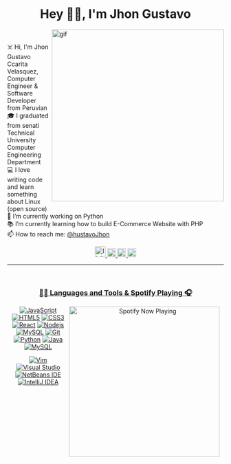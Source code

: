 <h1 align="center"> Hey 👋🏽, I'm Jhon Gustavo </h1>

<img align="right" alt="gif" width="400px" src="https://i.postimg.cc/ZRtPHmt3/68747470733a2f2f6d656469612e67697068792e636f6d2f6d656469612f57556c706c634d704f43456d5447427442572f67.gif" />

<br>
<p align="left">
  ☠️ Hi, I'm Jhon Gustavo Ccarita Velasquez, Computer Engineer & Software Developer from Peruvian
  <br>
  🎓 I graduated from senati Technical University Computer Engineering Department
  <br>
  💻 I love writing code and learn something about Linux (open source)
  <br>
  🔬 I’m currently working on Python
  <br>
  📚 I’m currently learning how to build E-Commerce Website with PHP
  <br>
  📫 How to reach me: <a href="mailto:hustavojhon@gmail.com">@hustavoJhon</a>
  </a> &nbsp;&nbsp;
</p>

<div style="text-align:center">
  <a href="image/pingunivo">
    <img alt="linkedin" width="25px" src="https://i.postimg.cc/CxH6hkr9/pinguino.png"/>
  </a>
  <a href="https://www.linkedin.com/in/gustavo-jhon-31b549236/">
    <img alt="linkedin" width="20px" src="https://i.postimg.cc/MGptz4Qj/linkedin.png"/> 
  </a>
  <a href="https://www.instagram.com/hustavjhon/">
    <img alt="Instagram" width="20px" src="https://i.postimg.cc/tRMKw385/new-instagram-logo-png-transparent.webp"/> 
  </a> 
  <a href="https://www.facebook.com/profile.php?id=100077200448864">
    <img  alt="facebook" width="20px" src="https://i.postimg.cc/1tZGfjgH/logo-facebook-png.png"/>
</div>
<hr>
<br/>

<div align="center">

### 👨‍💻 Languages and Tools & Spotify Playing 🎧
<p align="center">

[<img src="https://spotify-now-playing.satyu.vercel.app/api/spotify-playing" alt="Spotify Now Playing" width="350" style="float: right; margin-right: 10px;" />](https://open.spotify.com/user/djehel041cfyz8fyrsqpnoftn)

[![JavaScript](https://img.shields.io/badge/-JavaScript-black?style=flat&logo=javascript&link=https://github.com/BRdhanani)](https://github.com/BRdhanani) 
[![HTML5](https://img.shields.io/badge/-HTML5-E34F26?style=flat&logo=html5&logoColor=white&link=https://github.com/BRdhanani)](https://github.com/BRdhanani) 
[![CSS3](https://img.shields.io/badge/-CSS3-1572B6?style=flat&logo=css3&link=https://github.com/BRdhanani)](https://github.com/BRdhanani) 
[![React](https://img.shields.io/badge/-React-black?style=flat&logo=react&link=https://github.com/BRdhanani)](https://github.com/BRdhanani) 
[![Nodejs](https://img.shields.io/badge/-Nodejs-green?style=flat&logo=Node.js&link=https://github.com/BRdhanani)](https://github.com/BRdhanani) 
[![MySQL](https://img.shields.io/badge/-MySQL-black?style=flat&logo=mysql&link=https://github.com/BRdhanani)](https://github.com/BRdhanani)
[![Git](https://img.shields.io/badge/-Git-black?style=flat&logo=git&link=https://github.com/BRdhanani)](https://github.com/BRdhanani) 
[![Python](https://img.shields.io/badge/-Python-black?style=flat&logo=python&link=https://github.com/Quananhle/Python-AWS-TradingAI)](https://github.com/Quananhle/Python-AWS-TradingAI)
[![Java](https://img.shields.io/badge/Java-orange?style=flat&logo=java&logoColor=white&link=https://github.com/Quananhle/OOP-JAVA-and-Android-App-Developer)](https://github.com/Quananhle/OOP-JAVA-and-Android-App-Developer) 
[![MySQL](https://img.shields.io/badge/-MySQL-lightgray?style=flat&logo=mysql&link=https://github.com/Quananhle)](https://github.com/Quananhle)

[![Vim](https://img.shields.io/badge/-019733?style=flat&logo=Vim&logoColor=white&link=https://github.com/Quananhle "Vim")](https://github.com/Quananhle)
[![Visual Studio](https://img.shields.io/badge/-007ACC?style=flat&logo=Visual-Studio-Code&logoColor=white&link=https://github.com/Quananhle "Visual Studio")](https://github.com/Quananhle)
[![NetBeans IDE](https://img.shields.io/badge/-1B6AC6?style=flat&logo=Apache-NetBeans-IDE&logoColor=white&link=https://github.com/Quananhle "NetBeans IDE")](https://github.com/Quananhle)
[![IntelliJ IDEA](https://img.shields.io/badge/-red?style=flat&logo=IntelliJ-IDEA&logoColor=white&link=https://github.com/Quananhle "IntelliJ IDEA")](https://github.com/Quananhle)

</p>
</div>
